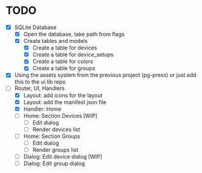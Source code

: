# TODO

- [x] SQLite Database
  - [x] Open the database, take path from flags
  - [x] Create tables and models
    - [x] Create a table for devices
    - [x] Create a table for device_setups
    - [x] Create a table for colors
    - [x] Create a table for groups

- [x] Using the assets system from the previous project (pg-press) or just add this to the ui lib repo
- [ ] Router, UI, Handlers
  - [x] Layout: add icons for the layout
  - [x] Layout: add the manifest json file
  - [x] Handler: Home
  - [ ] Home: Section Devices [WIP]
    - [ ] Edit dialog
    - [ ] Render devices list
  - [ ] Home: Section Groups
    - [ ] Edit dialog
    - [ ] Render groups list
  - [ ] Dialog: Edit device dialog [WIP]
  - [ ] Dialog: Edit group dialog
